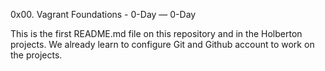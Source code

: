 0x00. Vagrant
Foundations - 0-Day ― 0-Day

This is the first README.md file on this repository and in the Holberton projects.
We already learn to configure Git and Github account to work on the projects.